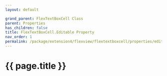 ```yaml
---
layout: default

grand_parent: FlexTextBoxCell Class
parent: Properties
has_children: false
title: FlexTextBoxCell.Editable Property
nav_order: 1
permalink: /package/extension4/flexview/flextextboxcell/properties/editable
---
```

# {{ page.title }}